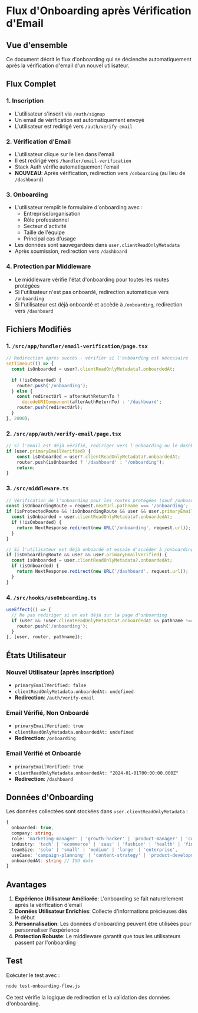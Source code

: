 # Flux d'Onboarding après Vérification d'Email

## Vue d'ensemble

Ce document décrit le flux d'onboarding qui se déclenche automatiquement après la vérification d'email d'un nouvel utilisateur.

## Flux Complet

### 1. Inscription
- L'utilisateur s'inscrit via `/auth/signup`
- Un email de vérification est automatiquement envoyé
- L'utilisateur est redirigé vers `/auth/verify-email`

### 2. Vérification d'Email
- L'utilisateur clique sur le lien dans l'email
- Il est redirigé vers `/handler/email-verification`
- Stack Auth vérifie automatiquement l'email
- **NOUVEAU**: Après vérification, redirection vers `/onboarding` (au lieu de `/dashboard`)

### 3. Onboarding
- L'utilisateur remplit le formulaire d'onboarding avec :
  - Entreprise/organisation
  - Rôle professionnel
  - Secteur d'activité
  - Taille de l'équipe
  - Principal cas d'usage
- Les données sont sauvegardées dans `user.clientReadOnlyMetadata`
- Après soumission, redirection vers `/dashboard`

### 4. Protection par Middleware
- Le middleware vérifie l'état d'onboarding pour toutes les routes protégées
- Si l'utilisateur n'est pas onboardé, redirection automatique vers `/onboarding`
- Si l'utilisateur est déjà onboardé et accède à `/onboarding`, redirection vers `/dashboard`

## Fichiers Modifiés

### 1. `/src/app/handler/email-verification/page.tsx`
```typescript
// Redirection après succès - vérifier si l'onboarding est nécessaire
setTimeout(() => {
  const isOnboarded = user?.clientReadOnlyMetadata?.onboardedAt;
  
  if (!isOnboarded) {
    router.push('/onboarding');
  } else {
    const redirectUrl = afterAuthReturnTo ?
      decodeURIComponent(afterAuthReturnTo) : '/dashboard';
    router.push(redirectUrl);
  }
}, 2000);
```

### 2. `/src/app/auth/verify-email/page.tsx`
```typescript
// Si l'email est déjà vérifié, rediriger vers l'onboarding ou le dashboard
if (user.primaryEmailVerified) {
    const isOnboarded = user?.clientReadOnlyMetadata?.onboardedAt;
    router.push(isOnboarded ? '/dashboard' : '/onboarding');
    return;
}
```

### 3. `/src/middleware.ts`
```typescript
// Vérification de l'onboarding pour les routes protégées (sauf /onboarding)
const isOnboardingRoute = request.nextUrl.pathname === '/onboarding';
if (isProtectedRoute && !isOnboardingRoute && user && user.primaryEmailVerified) {
  const isOnboarded = user.clientReadOnlyMetadata?.onboardedAt;
  if (!isOnboarded) {
    return NextResponse.redirect(new URL('/onboarding', request.url));
  }
}

// Si l'utilisateur est déjà onboardé et essaie d'accéder à /onboarding
if (isOnboardingRoute && user && user.primaryEmailVerified) {
  const isOnboarded = user.clientReadOnlyMetadata?.onboardedAt;
  if (isOnboarded) {
    return NextResponse.redirect(new URL('/dashboard', request.url));
  }
}
```

### 4. `/src/hooks/useOnboarding.ts`
```typescript
useEffect(() => {
  // Ne pas rediriger si on est déjà sur la page d'onboarding
  if (user && !user.clientReadOnlyMetadata?.onboardedAt && pathname !== '/onboarding') {
    router.push('/onboarding');
  }
}, [user, router, pathname]);
```

## États Utilisateur

### Nouvel Utilisateur (après inscription)
- `primaryEmailVerified: false`
- `clientReadOnlyMetadata.onboardedAt: undefined`
- **Redirection**: `/auth/verify-email`

### Email Vérifié, Non Onboardé
- `primaryEmailVerified: true`
- `clientReadOnlyMetadata.onboardedAt: undefined`
- **Redirection**: `/onboarding`

### Email Vérifié et Onboardé
- `primaryEmailVerified: true`
- `clientReadOnlyMetadata.onboardedAt: "2024-01-01T00:00:00.000Z"`
- **Redirection**: `/dashboard`

## Données d'Onboarding

Les données collectées sont stockées dans `user.clientReadOnlyMetadata` :

```typescript
{
  onboarded: true,
  company: string,
  role: 'marketing-manager' | 'growth-hacker' | 'product-manager' | 'consultant' | 'entrepreneur' | 'freelancer' | 'other',
  industry: 'tech' | 'ecommerce' | 'saas' | 'fashion' | 'health' | 'finance' | 'education' | 'consulting' | 'other',
  teamSize: 'solo' | 'small' | 'medium' | 'large' | 'enterprise',
  useCase: 'campaign-planning' | 'content-strategy' | 'product-development' | 'market-research' | 'client-work' | 'personal-project',
  onboardedAt: string // ISO date
}
```

## Avantages

1. **Expérience Utilisateur Améliorée**: L'onboarding se fait naturellement après la vérification d'email
2. **Données Utilisateur Enrichies**: Collecte d'informations précieuses dès le début
3. **Personnalisation**: Les données d'onboarding peuvent être utilisées pour personnaliser l'expérience
4. **Protection Robuste**: Le middleware garantit que tous les utilisateurs passent par l'onboarding

## Test

Exécuter le test avec :
```bash
node test-onboarding-flow.js
```

Ce test vérifie la logique de redirection et la validation des données d'onboarding.